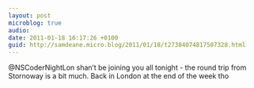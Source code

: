 ```yaml
---
layout: post
microblog: true
audio: 
date: 2011-01-18 16:17:26 +0100
guid: http://samdeane.micro.blog/2011/01/18/t27384074817507328.html
---
```

@NSCoderNightLon shan’t be joining you all tonight - the round trip from Stornoway is a bit much. Back in London at the end of the week tho
